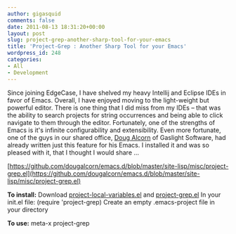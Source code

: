 ```yaml
---
author: gigasquid
comments: false
date: 2011-08-13 18:31:20+00:00
layout: post
slug: project-grep-another-sharp-tool-for-your-emacs
title: 'Project-Grep : Another Sharp Tool for your Emacs'
wordpress_id: 248
categories:
- All
- Development
---
```


Since joining EdgeCase, I have shelved my heavy Intellij and Eclipse IDEs in favor of Emacs. Overall, I have enjoyed moving to the light-weight but powerful editor. There is one thing that I did miss from my IDEs – that was the ability to search projects for string occurrences and being able to click navigate to them through the editor. Fortunately, one of the strengths of Emacs is it's infinite configurability and extensibility. Even more fortunate, one of the guys in our shared office, [Doug Alcorn](http://twitter.com/#!/dougalcorn) of Gaslight Software, had already written just this feature for his Emacs. I installed it and was so pleased with it, that I thought I would share …

[https://github.com/dougalcorn/emacs.d/blob/master/site-lisp/misc/project-grep.el](https://github.com/dougalcorn/emacs.d/blob/master/site-lisp/misc/project-grep.el)

**To install:**
Download [project-local-variables.el](https://github.com/dougalcorn/emacs.d/blob/master/site-lisp/misc/project-local-variables.el) and [project-grep.el](https://github.com/dougalcorn/emacs.d/blob/master/site-lisp/misc/project-grep.el)
In your init.el file: (require 'project-grep)
Create an empty .emacs-project file in your directory

**To use:** meta-x project-grep



